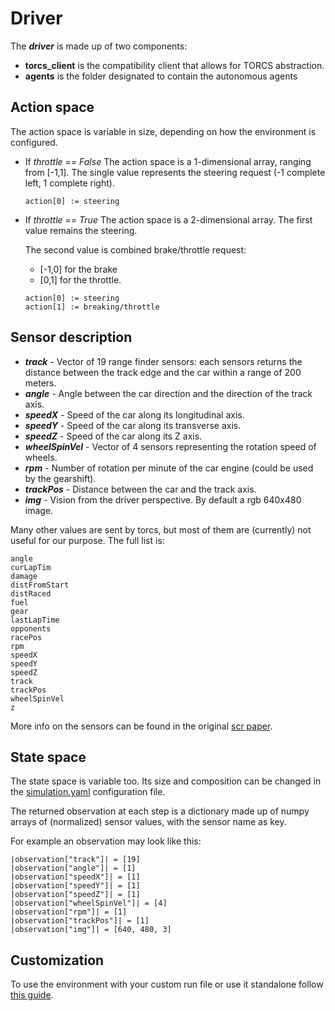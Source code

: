 # Driver

The **_driver_** is made up of two components:
* **torcs_client** is the compatibility client that allows for TORCS abstraction.
* **agents** is the folder designated to contain the autonomous agents

## Action space
The action space is variable in size, depending on how the environment is configured.

- If _throttle == False_
  The action space is a 1-dimensional array, ranging from [-1,1]. The single value represents the steering request (-1 complete left, 1 complete right).
  ```
  action[0] := steering
  ```

- If _throttle == True_
  The action space is a 2-dimensional array. The first value remains the steering.

  The second value is combined brake/throttle request:
  + [-1,0] for the brake
  + [0,1] for the throttle.
  ```
  action[0] := steering
  action[1] := breaking/throttle
  ```

## Sensor description
- **_track_** - Vector of 19 range finder sensors: each sensors returns the distance between the track edge and the car within a range of 200 meters.
- **_angle_** - Angle between the car direction and the direction of the track axis.
- **_speedX_** - Speed of the car along its longitudinal axis.
- **_speedY_** - Speed of the car along its transverse axis.
- **_speedZ_** - Speed of the car along its Z axis.
- **_wheelSpinVel_** - Vector of 4 sensors representing the rotation speed of wheels.
- **_rpm_** - Number of rotation per minute of the car engine (could be used by the gearshift).
- **_trackPos_** - Distance between the car and the track axis.
- **_img_** - Vision from the driver perspective. By default a rgb 640x480 image.

Many other values are sent by torcs, but most of them are (currently) not useful for our purpose. The full list is:
```
angle
curLapTim
damage
distFromStart
distRaced
fuel
gear
lastLapTime
opponents
racePos
rpm
speedX
speedY
speedZ
track
trackPos
wheelSpinVel
z
```

More info on the sensors can be found in the original [scr paper](https://arxiv.org/pdf/1304.1672.pdf).

## State space
The state space is variable too. Its size and composition can be changed in the [simulation.yaml](config/simulation.yaml) configuration file.

The returned observation at each step is a dictionary made up of numpy arrays of (normalized) sensor values, with the sensor name as key.

For example an observation may look like this:
```
|observation["track"]| = [19]
|observation["angle"]| = [1]
|observation["speedX"]| = [1]
|observation["speedY"]| = [1]
|observation["speedZ"]| = [1]
|observation["wheelSpinVel"]| = [4]
|observation["rpm"]| = [1]
|observation["trackPos"]| = [1]
|observation["img"]| = [640, 480, 3]
```

## Customization
To use the environment with your custom run file or use it standalone follow [this guide](https://github.com/gerkone/pyTORCS-docker/tree/master/driver/torcs_client).
